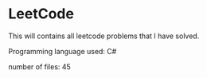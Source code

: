 # LeetCode
This will contains all leetcode problems that I have solved. 

Programming language used: C#

 number of files: 45
 
